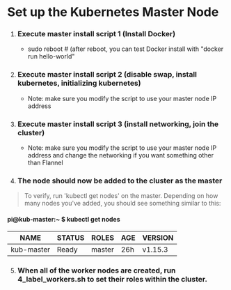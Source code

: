 # Set up the Kubernetes Master Node

1. ### Execute master install script 1 (Install Docker)
    * sudo reboot # (after reboot, you can test Docker install with "docker run hello-world"
 
2. ### Execute master install script 2 (disable swap, install kubernetes, initializing kubernetes)
    * Note: make sure you modify the script to use your master node IP address
  
3. ### Execute master install script 3 (install networking, join the cluster)
    * Note: make sure you modify the script to use your master node IP address and change the networking if you want something other than Flannel

4. ### The node should now be added to the cluster as the master
> To verify, run 'kubectl get nodes' on the master.  Depending on how many nodes you've added, you should see something similar to this:
#### pi@kub-master:~ $ kubectl get nodes
| NAME       | STATUS | ROLES  | AGE | VERSION |
| ---------- | ------ | ------ | --- | ------- |
| kub-master | Ready  | master | 26h | v1.15.3 |

5. ### When all of the worker nodes are created, run 4_label_workers.sh to set their roles within the cluster.
